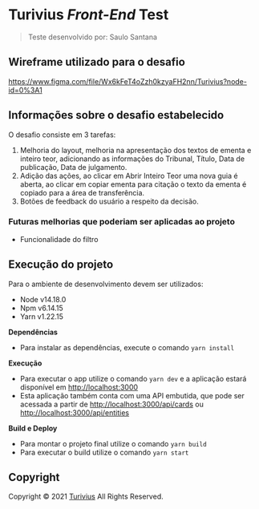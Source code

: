 # Turivius _Front-End_ Test

> Teste desenvolvido por: Saulo Santana

## Wireframe utilizado para o desafio

https://www.figma.com/file/Wx6kFeT4oZzh0kzyaFH2nn/Turivius?node-id=0%3A1

## Informações sobre o desafio estabelecido

O desafio consiste em 3 tarefas:

1. Melhoria do layout, melhoria na apresentação dos textos de ementa e inteiro teor, adicionando as informações do Tribunal, Título, Data de publicação, Data de julgamento.
2. Adição das ações, ao clicar em Abrir Inteiro Teor uma nova guia é aberta, ao clicar em copiar ementa para citação o texto da ementa é copiado para a área de transferência.
3. Botões de feedback do usuário a respeito da decisão.

### Futuras melhorias que poderiam ser aplicadas ao projeto

- Funcionalidade do filtro

## Execução do projeto

Para o ambiente de desenvolvimento devem ser utilizados:

- Node v14.18.0
- Npm v6.14.15
- Yarn v1.22.15

**Dependências**

- Para instalar as dependências, execute o comando `yarn install`

**Execução**

- Para executar o app utilize o comando `yarn dev` e a aplicação estará disponível em [http://localhost:3000](http://localhost:3000)
- Esta aplicação também conta com uma API embutida, que pode ser acessada a partir de [http://localhost:3000/api/cards](http://localhost:3000/api/cards) ou [http://localhost:3000/api/entities](http://localhost:3000/api/entities)

**Build e Deploy**

- Para montar o projeto final utilize o comando `yarn build`
- Para executar o build utilize o comando `yarn start`

## Copyright

Copyright © 2021 [Turivius](https://turivius.com) All Rights Reserved.
